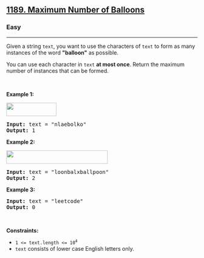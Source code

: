 <h2><a href="https://leetcode.com/problems/maximum-number-of-balloons/">1189. Maximum Number of Balloons</a></h2><h3>Easy</h3><hr><div><p>Given a string <code>text</code>, you want to use the characters of <code>text</code> to form as many instances of the word <strong>"balloon"</strong> as possible.</p>

<p>You can use each character in <code>text</code> <strong>at most once</strong>. Return the maximum number of instances that can be formed.</p>

<p>&nbsp;</p>
<p><strong class="example">Example 1:</strong></p>

<p><strong><img alt="" src="https://assets.leetcode.com/uploads/2019/09/05/1536_ex1_upd.JPG" style="width: 132px; height: 35px;"></strong></p>

<pre><strong>Input:</strong> text = "nlaebolko"
<strong>Output:</strong> 1
</pre>

<p><strong class="example">Example 2:</strong></p>

<p><strong><img alt="" src="https://assets.leetcode.com/uploads/2019/09/05/1536_ex2_upd.JPG" style="width: 267px; height: 35px;"></strong></p>

<pre><strong>Input:</strong> text = "loonbalxballpoon"
<strong>Output:</strong> 2
</pre>

<p><strong class="example">Example 3:</strong></p>

<pre><strong>Input:</strong> text = "leetcode"
<strong>Output:</strong> 0
</pre>

<p>&nbsp;</p>
<p><strong>Constraints:</strong></p>

<ul>
	<li><code>1 &lt;= text.length &lt;= 10<sup>4</sup></code></li>
	<li><code>text</code> consists of lower case English letters only.</li>
</ul>
</div>